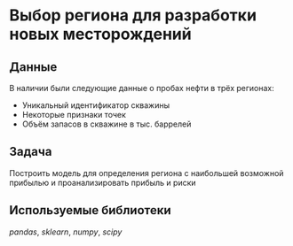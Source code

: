 # Выбор региона для разработки новых месторождений


## Данные

В наличии были следующие данные о пробах нефти в трёх регионах:
- Уникальный идентификатор скважины
- Некоторые признаки точек
- Объём запасов в скважине в тыс. баррелей

## Задача

Построить модель для определения региона с наибольшей возможной прибылью и проанализировать прибыль и риски

## Используемые библиотеки
*pandas*, *sklearn*, *numpy*, *scipy*
